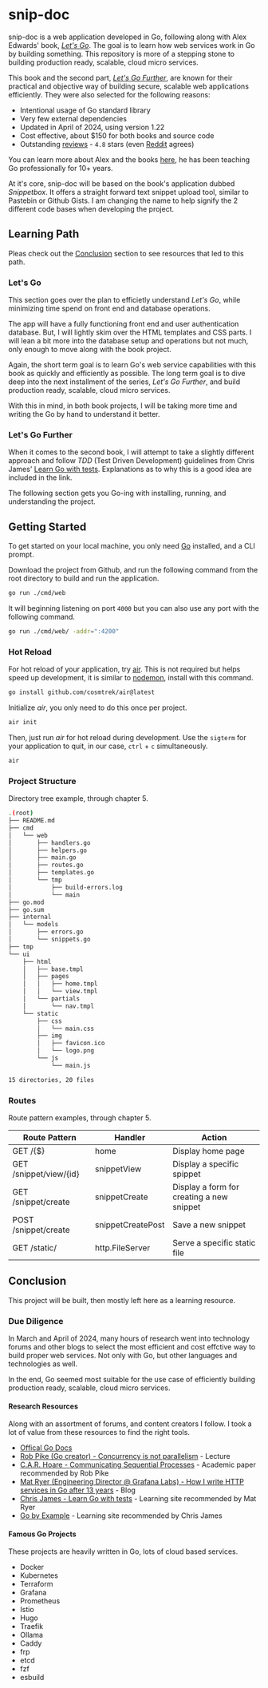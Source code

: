 # snip-doc

snip-doc is a web application developed in Go, following along with Alex
Edwards' book, [_Let's Go_](https://lets-go.alexedwards.net/). The goal is to
learn how web services work in Go by building something. This repository is more
of a stepping stone to building production ready, scalable, cloud micro
services.

This book and the second part,
[_Let's Go Further_](https://lets-go-further.alexedwards.net/), are known for
their practical and objective way of building secure, scalable web applications
efficiently. They were also selected for the following reasons:

- Intentional usage of Go standard library
- Very few external dependencies
- Updated in April of 2024, using version 1.22
- Cost effective, about $150 for both books and source code
- Outstanding
  [reviews](https://www.goodreads.com/book/show/58044798-let-s-go-further?from_search=true&from_srp=true&qid=A4Z17K7RKM&rank=1) -
  `4.8` stars (even
  [Reddit](https://www.reddit.com/r/golang/comments/vp3ejz/is_lets_go_and_lets_go_further_worth_it/)
  agrees)

You can learn more about Alex and the books
[here](https://www.alexedwards.net/), he has been teaching Go professionally for
10+ years.

At it's core, snip-doc will be based on the book's application dubbed
_Snippetbox_. It offers a straight forward text snippet upload tool, similar to
Pastebin or Github Gists. I am changing the name to help signify the 2 different
code bases when developing the project.

## Learning Path

Pleas check out the [Conclusion](#conclusion) section to see resources that led
to this path.

### Let's Go

This section goes over the plan to efficietly understand _Let's Go_, while
minimizing time spend on front end and database operations.

The app will have a fully functioning front end and user authentication
database. But, I will lightly skim over the HTML templates and CSS parts. I will
lean a bit more into the database setup and operations but not much, only enough
to move along with the book project.

Again, the short term goal is to learn Go's web service capabilities with this
book as quickly and efficiently as possible. The long term goal is to dive deep
into the next installment of the series, _Let's Go Further_, and build
production ready, scalable, cloud micro services.

With this in mind, in both book projects, I will be taking more time and writing
the Go by hand to understand it better.

### Let's Go Further

When it comes to the second book, I will attempt to take a slightly different
approach and follow _TDD_ (Test Driven Development) guidelines from Chris James'
[Learn Go with tests](https://quii.gitbook.io/learn-go-with-tests). Explanations
as to why this is a good idea are included in the link.

The following section gets you Go-ing with installing, running, and
understanding the project.

## Getting Started

To get started on your local machine, you only need [Go](https://go.dev)
installed, and a CLI prompt.

Download the project from Github, and run the following command from the root
directory to build and run the application.

```bash
go run ./cmd/web
```

It will beginning listening on port `4000` but you can also use any port with
the following command.

```bash
go run ./cmd/web/ -addr=":4200"
```

### Hot Reload

For hot reload of your application, try [air](https://github.com/cosmtrek/air).
This is not required but helps speed up development, it is similar to
[nodemon](https://github.com/remy/nodemon), install with this command.

```bash
go install github.com/cosmtrek/air@latest
```

Initialize _air_, you only need to do this once per project.

```bash
air init
```

Then, just run _air_ for hot reload during development. Use the `sigterm` for
your application to quit, in our case, `ctrl` + `c` simultaneously.

```bash
air
```

### Project Structure

Directory tree example, through chapter 5.

```bash
.(root)
├── README.md
├── cmd
│   └── web
│       ├── handlers.go
│       ├── helpers.go
│       ├── main.go
│       ├── routes.go
│       ├── templates.go
│       └── tmp
│           ├── build-errors.log
│           └── main
├── go.mod
├── go.sum
├── internal
│   └── models
│       ├── errors.go
│       └── snippets.go
├── tmp
└── ui
    ├── html
    │   ├── base.tmpl
    │   ├── pages
    │   │   ├── home.tmpl
    │   │   └── view.tmpl
    │   └── partials
    │       └── nav.tmpl
    └── static
        ├── css
        │   └── main.css
        ├── img
        │   ├── favicon.ico
        │   └── logo.png
        └── js
            └── main.js

15 directories, 20 files
```

### Routes

Route pattern examples, through chapter 5.

| Route Pattern          | Handler           | Action                                    |
| ---------------------- | ----------------- | ----------------------------------------- |
| GET /{$}               | home              | Display home page                         |
| GET /snippet/view/{id} | snippetView       | Display a specific spippet                |
| GET /snippet/create    | snippetCreate     | Display a form for creating a new snippet |
| POST /snippet/create   | snippetCreatePost | Save a new snippet                        |
| GET /static/           | http.FileServer   | Serve a specific static file              |

## Conclusion

This project will be built, then mostly left here as a learning resource.

### Due Diligence

In March and April of 2024, many hours of research went into technology forums
and other blogs to select the most efficient and cost effctive way to build
proper web services. Not only with Go, but other languages and technologies as
well.

In the end, Go seemed most suitable for the use case of efficiently building
production ready, scalable, cloud micro services.

#### Research Resources

Along with an assortment of forums, and content creators I follow. I took a lot
of value from these resources to find the right tools.

- [Offical Go Docs](http://go.dev/doc)
- [Rob Pike (Go creator) - Concurrency is not parallelism](https://go.dev/blog/waza-talk) -
  Lecture
- [C.A.R. Hoare - Communicating Sequential Processes](https://www.cs.cmu.edu/~crary/819-f09/Hoare78.pdf) -
  Academic paper recommended by Rob Pike
- [Mat Ryer (Engineering Director @ Grafana Labs) - How I write HTTP services in Go after 13 years](https://grafana.com/blog/2024/02/09/how-i-write-http-services-in-go-after-13-years/) -
  Blog
- [Chris James - Learn Go with tests](https://quii.gitbook.io/learn-go-with-tests) -
  Learning site recommended by Mat Ryer
- [Go by Example](https://gobyexample.com/) - Learning site recommended by
  Chris James

#### Famous Go Projects

These projects are heavily written in Go, lots of cloud based services.

- Docker
- Kubernetes
- Terraform
- Grafana
- Prometheus
- Istio
- Hugo
- Traefik
- Ollama
- Caddy
- frp
- etcd
- fzf
- esbuild
